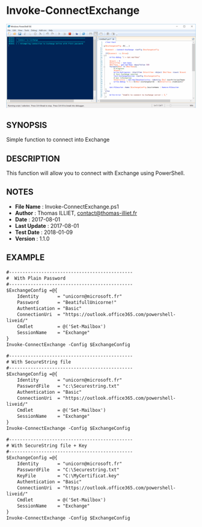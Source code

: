 # Invoke-ConnectExchange

![Demo](Resource/Demo.gif)

## SYNOPSIS  
Simple function to connect into Exchange

## DESCRIPTION
This function will allow you to connect with Exchange using PowerShell.

## NOTES  
  - **File Name**   : Invoke-ConnectExchange.ps1
  - **Author**      : Thomas ILLIET, contact@thomas-illiet.fr
  - **Date**        : 2017-08-01
  - **Last Update** : 2017-08-01
  - **Test Date**   : 2018-01-09
  - **Version**     : 1.1.0

## EXAMPLE
```
#----------------------------------------------
#  With Plain Password
#----------------------------------------------
$ExchangeConfig =@{
    Identity       = "unicorn@microsoft.fr"
    Password       = "BeatifullUnicorne!"
    Authentication = "Basic"
    ConnectionUri  = "https://outlook.office365.com/powershell-liveid/"
    Cmdlet         = @('Set-Mailbox')
    SessionName    = "Exchange"
}
Invoke-ConnectExchange -Config $ExchangeConfig
```

```
#----------------------------------------------
# With SecureString file
#----------------------------------------------
$ExchangeConfig =@{
    Identity       = "unicorn@microsoft.fr"
    PasswordFile   = "c:\Securestring.txt"
    Authentication = "Basic"
    ConnectionUri  = "https://outlook.office365.com/powershell-liveid/"
    Cmdlet         = @('Set-Mailbox')
    SessionName    = "Exchange"
}
Invoke-ConnectExchange -Config $ExchangeConfig
```

```
#----------------------------------------------
# With SecureString file + Key
#----------------------------------------------
$ExchangeConfig =@{
    Identity       = "unicorn@microsoft.fr"
    PasswordFile   = "C:\Securestring.txt"
    KeyFile        = "C:\MyCertificat.key"
    Authentication = "Basic"
    ConnectionUri  = "https://outlook.office365.com/powershell-liveid/"
    Cmdlet         = @('Set-Mailbox')
    SessionName    = "Exchange"
}
Invoke-ConnectExchange -Config $ExchangeConfig
```